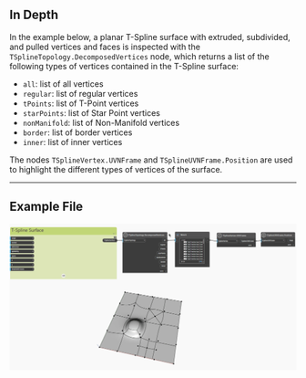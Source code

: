 <!--- Autodesk.DesignScript.Geometry.TSpline.TSplineTopology.DecomposedVertices --->
<!--- GNCPW2XCPOITIUUDNZKISNP347TEGTDWVI5SQTBJX3JWFZTVRXGA --->
## In Depth
In the example below, a planar T-Spline surface with extruded, subdivided, and pulled vertices and faces is inspected with the `TSplineTopology.DecomposedVertices` node, which returns a list of the following types of vertices contained in the T-Spline surface:

- `all`: list of all vertices
- `regular`: list of regular vertices
- `tPoints`: list of T-Point vertices
- `starPoints`: list of Star Point vertices
- `nonManifold`: list of Non-Manifold vertices
- `border`: list of border vertices
- `inner`: list of inner vertices

The nodes `TSplineVertex.UVNFrame` and `TSplineUVNFrame.Position` are used to highlight the different types of vertices of the surface.

___
## Example File

![TSplineTopology.DecomposedVertices](./GNCPW2XCPOITIUUDNZKISNP347TEGTDWVI5SQTBJX3JWFZTVRXGA_img.gif)
